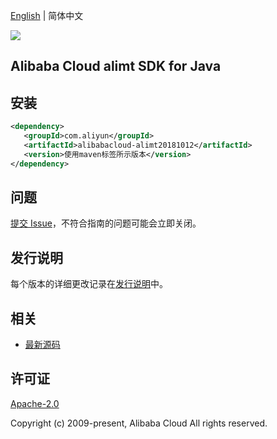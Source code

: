 [English](README.md) | 简体中文

![](https://aliyunsdk-pages.alicdn.com/icons/AlibabaCloud.svg)

## Alibaba Cloud alimt SDK for Java

## 安装

```xml
<dependency>
   <groupId>com.aliyun</groupId>
   <artifactId>alibabacloud-alimt20181012</artifactId>
   <version>使用maven标签所示版本</version>
</dependency>
```

## 问题

[提交 Issue](https://github.com/aliyun/alibabacloud-java-async-sdk/issues/new)，不符合指南的问题可能会立即关闭。

## 发行说明

每个版本的详细更改记录在[发行说明](./ChangeLog.txt)中。

## 相关

- [最新源码](https://github.com/aliyun/alibabacloud-async-java-sdk/)

## 许可证

[Apache-2.0](http://www.apache.org/licenses/LICENSE-2.0)

Copyright (c) 2009-present, Alibaba Cloud All rights reserved.
